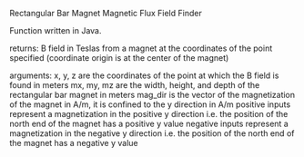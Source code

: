 Rectangular Bar Magnet Magnetic Flux Field Finder

Function written in Java.

returns: B field in Teslas from a magnet at the coordinates of the point specified (coordinate origin is at the center of the magnet)

arguments:
	x, y, z are the coordinates of the point at which the B field is found in meters
	mx, my, mz are the width, height, and depth of the rectangular bar magnet in meters
	mag_dir is the vector of the magnetization of the magnet in A/m,
		it is confined to the y direction in A/m
		positive inputs represent a magnetization in the positive y direction
			i.e. the position of the north end of the magnet has a positive y value
		negative inputs represent a magnetization in the negative y direction
			i.e. the position of the north end of the magnet has a negative y value
